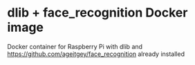 # dlib + face_recognition Docker image

Docker container for Raspberry Pi with dlib and https://github.com/ageitgey/face_recognition already installed
